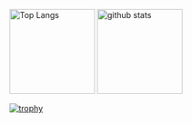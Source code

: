 <p align="left"> 
  <img alt="Top Langs" height="150px" src="https://github-readme-stats.vercel.app/api/top-langs/?username=akinoriakatsuka&layout=compact&count_private=true&show_icons=true&theme=onedark" />
  <img alt="github stats" height="150px" src="https://github-readme-stats.vercel.app/api?username=akinoriakatsuka&count_private=true&show_icons=true&show_icons=true&theme=onedark" />
</p>

[![trophy](https://github-profile-trophy.vercel.app/?username=akinoriakatsuka&theme=onedark&column=7
)](https://github.com/ryo-ma/github-profile-trophy)